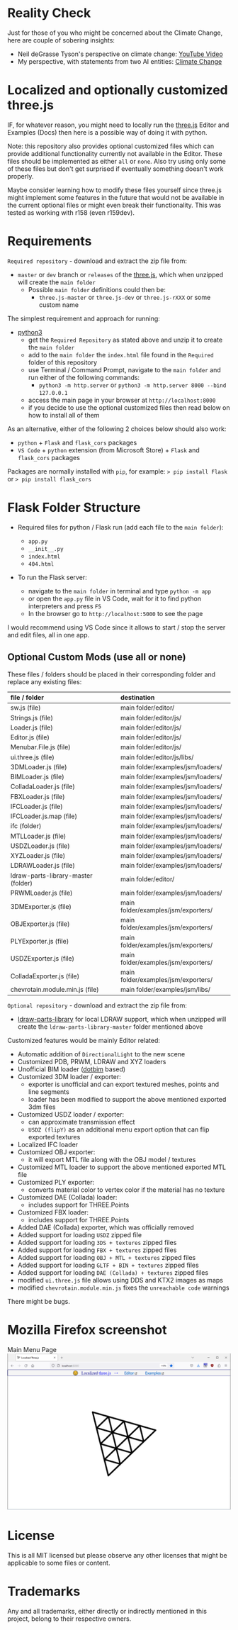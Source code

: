 # Reality Check
Just for those of you who might be concerned about the Climate Change, here are couple of sobering insights:
- Neil deGrasse Tyson's perspective on climate change: [YouTube Video](https://www.youtube.com/watch?v=tRA2SfSk2Tc)
- My perspective, with statements from two AI entities: [Climate Change](https://githubdragonfly.github.io/viewers/templates/Climate%20Change.txt)

# Localized and optionally customized three.js

IF, for whatever reason, you might need to locally run the [three.js](https://github.com/mrdoob/three.js/) Editor and Examples (Docs) then here is a possible way of doing it with python.

Note: this repository also provides optional customized files which can provide additional functionality currently not available in the Editor. These files should be implemented as either `all` or `none`. Also try using only some of these files but don't get surprised if eventually something doesn't work properly.

Maybe consider learning how to modify these files yourself since three.js might implement some features in the future that would not be available in the current optional files or might even break their functionality. This was tested as working with r158 (even r159dev).

# Requirements

`Required repository` - download and extract the zip file from:
- `master` or `dev` branch or `releases` of the [three.js](https://github.com/mrdoob/three.js/), which when unzipped will create the `main folder`
  - Possible `main folder` definitions could then be:
    - `three.js-master` or `three.js-dev` or `three.js-rXXX` or some custom name

The simplest requirement and approach for running:

- [python3](https://www.python.org/downloads/)
  - get the `Required Repository` as stated above and unzip it to create the `main folder`
  - add to the `main folder` the `index.html` file found in the `Required` folder of this repository
  - use Terminal / Command Prompt, navigate to the `main folder` and run either of the following commands:
    - `python3 -m http.server` or `python3 -m http.server 8000 --bind 127.0.0.1`
  - access the main page in your browser at `http://localhost:8000`
  - if you decide to use the optional customized files then read below on how to install all of them

As an alternative, either of the following 2 choices below should also work:

- `python` + `Flask` and `flask_cors` packages
- `VS Code` + `python` extension (from Microsoft Store) + `Flask` and `flask_cors` packages

Packages are normally installed with `pip`, for example: `> pip install Flask` or `> pip install flask_cors`

# Flask Folder Structure

- Required files for python / Flask run (add each file to the `main folder`):

  - `app.py`
  - `__init__.py`
  - `index.html`
  - `404.html`

- To run the Flask server:
  - navigate to the `main folder` in terminal and type `python -m app`
  - or open the `app.py` file in VS Code, wait for it to find python interpreters and press `F5`
  - In the browser go to `http://localhost:5000` to see the page

I would recommend using VS Code since it allows to start / stop the server and edit files, all in one app.

## Optional Custom Mods (use all or none)

These files / folders should be placed in their corresponding folder and replace any existing files:

| file / folder | destination |
|      :--      |     :--     |
| sw.js (file) | main folder/editor/ |
| Strings.js (file) | main folder/editor/js/ |
| Loader.js (file) | main folder/editor/js/ |
| Editor.js (file) | main folder/editor/js/ |
| Menubar.File.js (file) | main folder/editor/js/ |
| ui.three.js (file) | main folder/editor/js/libs/ |
| 3DMLoader.js (file) | main folder/examples/jsm/loaders/ |
| BIMLoader.js (file) | main folder/examples/jsm/loaders/ |
| ColladaLoader.js (file) | main folder/examples/jsm/loaders/ |
| FBXLoader.js (file) | main folder/examples/jsm/loaders/ |
| IFCLoader.js (file) | main folder/examples/jsm/loaders/ |
| IFCLoader.js.map (file) | main folder/examples/jsm/loaders/ |
| ifc (folder) | main folder/examples/jsm/loaders/ |
| MTLLoader.js (file) | main folder/examples/jsm/loaders/ |
| USDZLoader.js (file) | main folder/examples/jsm/loaders/ |
| XYZLoader.js (file) | main folder/examples/jsm/loaders/ |
| LDRAWLoader.js (file) | main folder/examples/jsm/loaders/ |
| ldraw-parts-library-master (folder) | main folder/editor/ |
| PRWMLoader.js (file) | main folder/examples/jsm/loaders/ |
| 3DMExporter.js (file) | main folder/examples/jsm/exporters/ |
| OBJExporter.js (file) | main folder/examples/jsm/exporters/ |
| PLYExporter.js (file) | main folder/examples/jsm/exporters/ |
| USDZExporter.js (file) | main folder/examples/jsm/exporters/ |
| ColladaExporter.js (file) | main folder/examples/jsm/exporters/ |
| chevrotain.module.min.js (file) | main folder/examples/jsm/libs/ |

`Optional repository` - download and extract the zip file from:
- [ldraw-parts-library](https://github.com/gkjohnson/ldraw-parts-library) for local LDRAW support, which when unzipped will create the `ldraw-parts-library-master` folder mentioned above

Customized features would be mainly Editor related:

- Automatic addition of `DirectionalLight` to the new scene
- Customized PDB, PRWM, LDRAW and XYZ loaders
- Unofficial BIM loader ([dotbim](https://github.com/ricaun/dotbim.three.js) based)
- Customized 3DM loader / exporter:
  - exporter is unofficial and can export textured meshes, points and line segments
  - loader has been modified to support the above mentioned exported 3dm files
- Customized USDZ loader / exporter:
  - can approximate transmission effect
  - `USDZ (flipY)` as an additional menu export option that can flip exported textures
- Localized IFC loader
- Customized OBJ exporter:
  - it will export MTL file along with the OBJ model / textures
- Customized MTL loader to support the above mentioned exported MTL file
- Customized PLY exporter:
  - converts material color to vertex color if the material has no texture
- Customized DAE (Collada) loader:
  - includes support for THREE.Points
- Customized FBX loader:
  - includes support for THREE.Points
- Added DAE (Collada) exporter, which was officially removed
- Added support for loading `USDZ` zipped file
- Added support for loading `3DS + textures` zipped files
- Added support for loading `FBX + textures` zipped files
- Added support for loading `OBJ + MTL + textures` zipped files
- Added support for loading `GLTF + BIN + textures` zipped files
- Added support for loading `DAE (Collada) + textures` zipped files
- modified `ui.three.js` file allows using DDS and KTX2 images as maps
- modified `chevrotain.module.min.js` fixes the `unreachable code` warnings

There might be bugs.

# Mozilla Firefox screenshot

Main Menu Page
![Start Page](screenshot/Localized%203js.png?raw=true)

# License

This is all MIT licensed but please observe any other licenses that might be applicable to some files or content.

# Trademarks

Any and all trademarks, either directly or indirectly mentioned in this project, belong to their respective owners.
